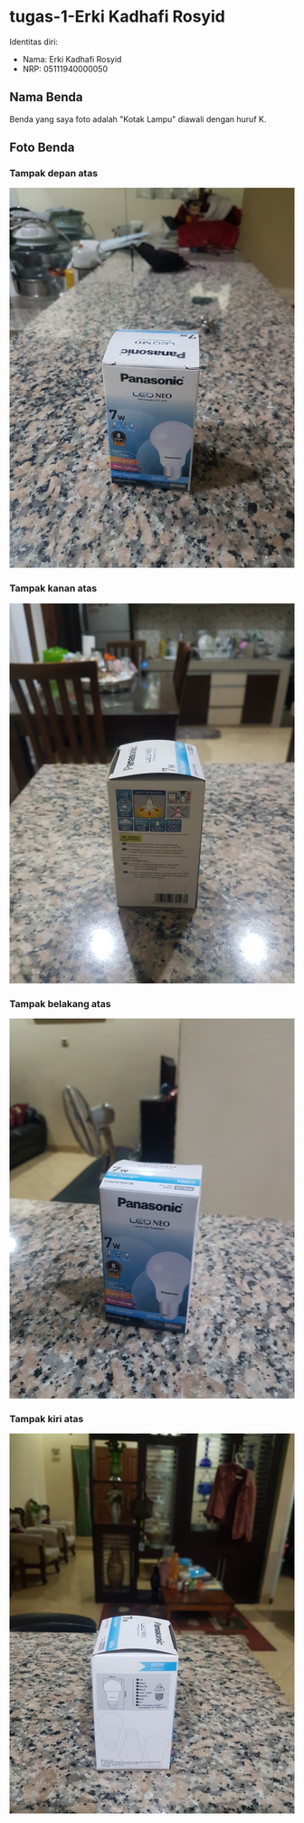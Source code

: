 # tugas-1-Erki Kadhafi Rosyid

Identitas diri:

-   Nama: Erki Kadhafi Rosyid
-   NRP: 05111940000050

## Nama Benda

Benda yang saya foto adalah "Kotak Lampu" diawali dengan huruf K.

## Foto Benda

### Tampak depan atas

![Depan atas](images/depan_atas.jpg)

### Tampak kanan atas

![Kanan atas](images/kanan_atas.jpg)

### Tampak belakang atas

![Belakang atas](images/belakang_atas.jpg)

### Tampak kiri atas

![Kiri atas](images/kiri_atas.jpg)
